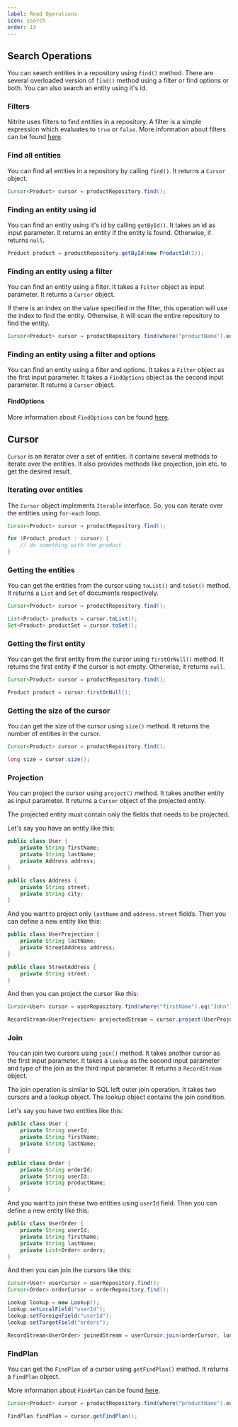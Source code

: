 ```yaml
---
label: Read Operations
icon: search
order: 13
---
```


## Search Operations

You can search entities in a repository using `find()` method. There are several overloaded version of `find()` method using a filter or find options or both. You can also search an entity using it's id.

### Filters

Nitrite uses filters to find entities in a repository. A filter is a simple expression which evaluates to `true` or `false`. More information about filters can be found [here](../filter.md).

### Find all entities

You can find all entities in a repository by calling `find()`. It returns a `Cursor` object.

```java
Cursor<Product> cursor = productRepository.find();
```

### Finding an entity using id

You can find an entity using it's id by calling `getById()`. It takes an id as input parameter. It returns an entity if the entity is found. Otherwise, it returns `null`.

```java
Product product = productRepository.getById(new ProductId(1));
```

### Finding an entity using a filter

You can find an entity using a filter. It takes a `Filter` object as input parameter. It returns a `Cursor` object.

If there is an index on the value specified in the filter, this operation will use the index to find the entity. Otherwise, it will scan the entire repository to find the entity.

```java
Cursor<Product> cursor = productRepository.find(where("productName").eq("Apple iPhone 6"));
```

### Finding an entity using a filter and options

You can find an entity using a filter and options. It takes a `Filter` object as the first input parameter. It takes a `FindOptions` object as the second input parameter. It returns a `Cursor` object.

#### FindOptions

More information about `FindOptions` can be found [here](../collection/read.md#findoptions).


## Cursor

`Cursor` is an iterator over a set of entities. It contains several methods to iterate over the entities. It also provides methods like projection, join etc. to get the desired result.

### Iterating over entities

The `Cursor` object implements `Iterable` interface. So, you can iterate over the entities using `for-each` loop.

```java
Cursor<Product> cursor = productRepository.find();

for (Product product : cursor) {
    // do something with the product
}
```

### Getting the entities

You can get the entities from the cursor using `toList()` and `toSet()` method. It returns a `List` and `Set` of documents respectively.

```java
Cursor<Product> cursor = productRepository.find();

List<Product> products = cursor.toList();
Set<Product> productSet = cursor.toSet();
```

### Getting the first entity

You can get the first entity from the cursor using `firstOrNull()` method. It returns the first entity if the cursor is not empty. Otherwise, it returns `null`.

```java
Cursor<Product> cursor = productRepository.find();

Product product = cursor.firstOrNull();
```

### Getting the size of the cursor

You can get the size of the cursor using `size()` method. It returns the number of entities in the cursor.

```java
Cursor<Product> cursor = productRepository.find();

long size = cursor.size();
```

### Projection

You can project the cursor using `project()` method. It takes another entity as input parameter. It returns a `Cursor` object of the projected entity.

The projected entity must contain only the fields that needs to be projected.

Let's say you have an entity like this:

```java
public class User {
    private String firstName;
    private String lastName;
    private Address address;
}

public class Address {
    private String street;
    private String city;
}
```

And you want to project only `lastName` and `address.street` fields. Then you can define a new entity like this:

```java
public class UserProjection {
    private String lastName;
    private StreetAddress address;
}

public class StreetAddress {
    private String street;
}
```

And then you can project the cursor like this:

```java
Cursor<User> cursor = userRepository.find(where("firstName").eq("John"));

RecordStream<UserProjection> projectedStream = cursor.project(UserProjection.class);
```

### Join

You can join two cursors using `join()` method. It takes another cursor as the first input parameter. It takes a `Lookup` as the second input parameter and type of the join as the third input parameter. It returns a `RecordStream` object.

The join operation is similar to SQL left outer join operation. It takes two cursors and a lookup object. The lookup object contains the join condition.

Let's say you have two entities like this:

```java
public class User {
    private String userId;
    private String firstName;
    private String lastName;
}

public class Order {
    private String orderId;
    private String userId;
    private String productName;
}
```

And you want to join these two entities using `userId` field. Then you can define a new entity like this:

```java
public class UserOrder {
    private String userId;
    private String firstName;
    private String lastName;
    private List<Order> orders;
}
```

And then you can join the cursors like this:

```java
Cursor<User> userCursor = userRepository.find();
Cursor<Order> orderCursor = orderRepository.find();

Lookup lookup = new Lookup();
lookup.setLocalField("userId");
lookup.setForeignField("userId");
lookup.setTargetField("orders");

RecordStream<UserOrder> joinedStream = userCursor.join(orderCursor, lookup, UserOrder.class);
```

### FindPlan

You can get the `FindPlan` of a cursor using `getFindPlan()` method. It returns a `FindPlan` object.

More information about `FindPlan` can be found [here](../collection/read.md#findplan).

```java
Cursor<Product> cursor = productRepository.find(where("productName").eq("Apple iPhone 6"));

FindPlan findPlan = cursor.getFindPlan();
```
